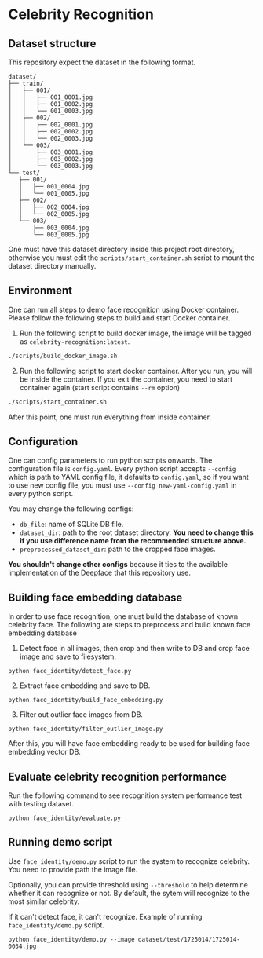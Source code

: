 # Celebrity Recognition

## Dataset structure
This repository expect the dataset in the following format.
```
dataset/
├── train/
│   ├── 001/
│   │   ├── 001_0001.jpg
│   │   ├── 001_0002.jpg
│   │   └── 001_0003.jpg
│   ├── 002/
│   │   ├── 002_0001.jpg
│   │   ├── 002_0002.jpg
│   │   └── 002_0003.jpg
│   └── 003/
│       ├── 003_0001.jpg
│       ├── 003_0002.jpg
│       └── 003_0003.jpg
└── test/
   ├── 001/
   │   ├── 001_0004.jpg
   │   └── 001_0005.jpg
   ├── 002/
   │   ├── 002_0004.jpg
   │   └── 002_0005.jpg
   └── 003/
       ├── 003_0004.jpg
       └── 003_0005.jpg
```
One must have this dataset directory inside this project root directory, otherwise you must edit the `scripts/start_container.sh` script to mount the dataset directory manually.

## Environment
One can run all steps to demo face recognition using Docker container. Please follow the following steps to build and start Docker container.
1. Run the following script to build docker image, the image will be tagged as `celebrity-recognition:latest`.
```bash
./scripts/build_docker_image.sh
```
2. Run the following script to start docker container. After you run, you will be inside the container. If you exit the container, you need to start container again (start script contains `--rm` option)
```bash
./scripts/start_container.sh
```
After this point, one must run everything from inside container.

## Configuration
One can config parameters to run python scripts onwards. The configuration file is `config.yaml`. Every python script accepts `--config` which is path to YAML config file, it defaults to `config.yaml`, so if you want to use new config file, you must use `--config new-yaml-config.yaml` in every python script.

You may change the following configs:
- `db_file`: name of SQLite DB file.
- `dataset_dir`: path to the root dataset directory. **You need to change this if you use difference name from the recommended structure above.**
- `preprocessed_dataset_dir`: path to the cropped face images.

**You shouldn't change other configs** because it ties to the available implementation of the Deepface that this repository use.

## Building face embedding database
In order to use face recognition, one must build the database of known celebrity face. The following are steps to preprocess and build known face embedding database
1. Detect face in all images, then crop and then write to DB and crop face image and save to filesystem.
```
python face_identity/detect_face.py
```
2. Extract face embedding and save to DB.
```
python face_identity/build_face_embedding.py
```
3. Filter out outlier face images from DB.
```
python face_identity/filter_outlier_image.py
```

After this, you will have face embedding ready to be used for building face embedding vector DB.

## Evaluate celebrity recognition performance
Run the following command to see recognition system performance test with testing dataset.
```
python face_identity/evaluate.py
```

## Running demo script
Use `face_identity/demo.py` script to run the system to recognize celebrity. You need to provide path the image file.

Optionally, you can provide threshold using `--threshold` to help determine whether it can recognize or not. By default, the sytem will recognize to the most similar celebrity.

If it can't detect face, it can't recognize. Example of running `face_identity/demo.py` script.
```
python face_identity/demo.py --image dataset/test/1725014/1725014-0034.jpg
```
